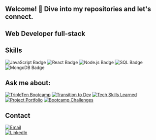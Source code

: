 

## Welcome! 👋 Dive into my repositories and let's connect.

## Web Developer full-stack

<!--
**Csar26/Csar26** is a ✨ _special_ ✨ repository because its `README.md` (this file) appears on your GitHub profile.-->

 
## Skills

![JavaScript Badge](https://img.shields.io/badge/JavaScript-yellow?style=flat-square&logo=javascript&color=222)
![React Badge](https://img.shields.io/badge/React-blue?style=flat-square&logo=react&color=222)
![Node.js Badge](https://img.shields.io/badge/Node.js-green?style=flat-square&logo=nodedotjs&color=222)
![SQL Badge](https://img.shields.io/badge/SQL-blueviolet?style=flat-square&logo=postgresql&color=222)
![MongoDB Badge](https://img.shields.io/badge/MongoDB-green?style=flat-square&logo=mongodb&color=222)

## Ask me about: 

[![TripleTen Bootcamp](https://img.shields.io/badge/Bootcamp-Experience-blue)](https://shields.io/)
[![Transition to Dev](https://img.shields.io/badge/Career-Transition-green)](https://shields.io/)
[![Tech Skills Learned](https://img.shields.io/badge/Tech-Skills-yellow)](https://shields.io/)
[![Project Portfolio](https://img.shields.io/badge/Project-Portfolio-orange)](https://shields.io/)
[![Bootcamp Challenges](https://img.shields.io/badge/Bootcamp-Challenges-red)](https://shields.io/)

## Contact
  [![Email](https://img.shields.io/badge/cesarauge26@gmail.com-email_personal-D14836?style=for-the-badge&logo=gmail&logoColor=white&labelColor=101010)](cesarauge26@gmail.com)
</br>
[![LinkedIn](https://img.shields.io/badge/linkedin-%230077B5.svg?style=for-the-badge&logo=linkedin&logoColor=white)](https://www.linkedin.com/in/your-linkedin-username)





